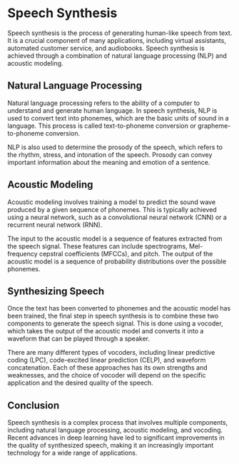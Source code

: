 # Speech Synthesis

Speech synthesis is the process of generating human-like speech from text. It is a crucial component of many applications, including virtual assistants, automated customer service, and audiobooks. Speech synthesis is achieved through a combination of natural language processing (NLP) and acoustic modeling. 

## Natural Language Processing

Natural language processing refers to the ability of a computer to understand and generate human language. In speech synthesis, NLP is used to convert text into phonemes, which are the basic units of sound in a language. This process is called text-to-phoneme conversion or grapheme-to-phoneme conversion. 

NLP is also used to determine the prosody of the speech, which refers to the rhythm, stress, and intonation of the speech. Prosody can convey important information about the meaning and emotion of a sentence. 

## Acoustic Modeling

Acoustic modeling involves training a model to predict the sound wave produced by a given sequence of phonemes. This is typically achieved using a neural network, such as a convolutional neural network (CNN) or a recurrent neural network (RNN). 

The input to the acoustic model is a sequence of features extracted from the speech signal. These features can include spectrograms, Mel-frequency cepstral coefficients (MFCCs), and pitch. The output of the acoustic model is a sequence of probability distributions over the possible phonemes. 

## Synthesizing Speech

Once the text has been converted to phonemes and the acoustic model has been trained, the final step in speech synthesis is to combine these two components to generate the speech signal. This is done using a vocoder, which takes the output of the acoustic model and converts it into a waveform that can be played through a speaker. 

There are many different types of vocoders, including linear predictive coding (LPC), code-excited linear prediction (CELP), and waveform concatenation. Each of these approaches has its own strengths and weaknesses, and the choice of vocoder will depend on the specific application and the desired quality of the speech. 

## Conclusion

Speech synthesis is a complex process that involves multiple components, including natural language processing, acoustic modeling, and vocoding. Recent advances in deep learning have led to significant improvements in the quality of synthesized speech, making it an increasingly important technology for a wide range of applications.
